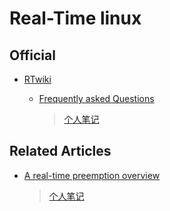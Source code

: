 Real-Time linux
===============

## Official

+ [RTwiki](https://rt.wiki.kernel.org/index.php/Main_page)

	+ [Frequently asked Questions](https://rt.wiki.kernel.org/index.php/Frequently_Asked_Questions)

		> [个人笔记](./QA.md)

## Related Articles

+ [A real-time preemption overview](http://lwn.net/Articles/146861/)

	> [个人笔记](./a-realtime-preemption-overview.md)
